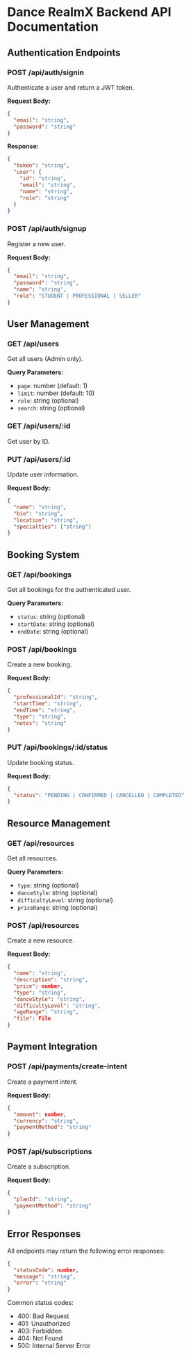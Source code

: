 # Dance RealmX Backend API Documentation

## Authentication Endpoints

### POST /api/auth/signin
Authenticate a user and return a JWT token.

**Request Body:**
```json
{
  "email": "string",
  "password": "string"
}
```

**Response:**
```json
{
  "token": "string",
  "user": {
    "id": "string",
    "email": "string",
    "name": "string",
    "role": "string"
  }
}
```

### POST /api/auth/signup
Register a new user.

**Request Body:**
```json
{
  "email": "string",
  "password": "string",
  "name": "string",
  "role": "STUDENT | PROFESSIONAL | SELLER"
}
```

## User Management

### GET /api/users
Get all users (Admin only).

**Query Parameters:**
- `page`: number (default: 1)
- `limit`: number (default: 10)
- `role`: string (optional)
- `search`: string (optional)

### GET /api/users/:id
Get user by ID.

### PUT /api/users/:id
Update user information.

**Request Body:**
```json
{
  "name": "string",
  "bio": "string",
  "location": "string",
  "specialties": ["string"]
}
```

## Booking System

### GET /api/bookings
Get all bookings for the authenticated user.

**Query Parameters:**
- `status`: string (optional)
- `startDate`: string (optional)
- `endDate`: string (optional)

### POST /api/bookings
Create a new booking.

**Request Body:**
```json
{
  "professionalId": "string",
  "startTime": "string",
  "endTime": "string",
  "type": "string",
  "notes": "string"
}
```

### PUT /api/bookings/:id/status
Update booking status.

**Request Body:**
```json
{
  "status": "PENDING | CONFIRMED | CANCELLED | COMPLETED"
}
```

## Resource Management

### GET /api/resources
Get all resources.

**Query Parameters:**
- `type`: string (optional)
- `danceStyle`: string (optional)
- `difficultyLevel`: string (optional)
- `priceRange`: string (optional)

### POST /api/resources
Create a new resource.

**Request Body:**
```json
{
  "name": "string",
  "description": "string",
  "price": number,
  "type": "string",
  "danceStyle": "string",
  "difficultyLevel": "string",
  "ageRange": "string",
  "file": File
}
```

## Payment Integration

### POST /api/payments/create-intent
Create a payment intent.

**Request Body:**
```json
{
  "amount": number,
  "currency": "string",
  "paymentMethod": "string"
}
```

### POST /api/subscriptions
Create a subscription.

**Request Body:**
```json
{
  "planId": "string",
  "paymentMethod": "string"
}
```

## Error Responses

All endpoints may return the following error responses:

```json
{
  "statusCode": number,
  "message": "string",
  "error": "string"
}
```

Common status codes:
- 400: Bad Request
- 401: Unauthorized
- 403: Forbidden
- 404: Not Found
- 500: Internal Server Error 